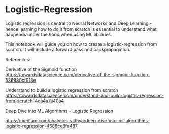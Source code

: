 # Logistic-Regression

Logistic regression is central to Neural Networks and Deep Learning - hence learning how to do it from scratch is essential to understand what happends under the hood when using ML libraries.

This notebook will guide you on how to create a logistic-regression from scratch. It will include a forward pass and backpropagation.

References:

Derivative of the Sigmoid function https://towardsdatascience.com/derivative-of-the-sigmoid-function-536880cf918e

Understand to build a logistic regression from scratch https://towardsdatascience.com/understand-and-build-logistic-regression-from-scratch-4ca4a7a40a4

Deep Dive into ML Algorithms - Logistic Regression

https://medium.com/analytics-vidhya/deep-dive-into-ml-algorithms-logistic-regression-4588ce8fa487
